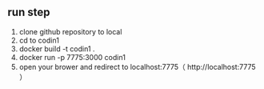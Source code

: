 ## run step
1. clone github repository to local
2. cd to codin1
3. docker build -t codin1 .
4. docker run -p 7775:3000 codin1
5. open your brower and redirect to localhost:7775（ http://localhost:7775 ）



